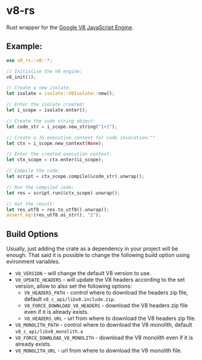 # v8-rs
Rust wrapper for the [Google V8 JavaScript Engine](https://chromium.googlesource.com/v8/v8).

## Example:

```rust
use v8_rs::v8::*;

// Initialise the V8 engine:
v8_init(1);

// Create a new isolate:
let isolate = isolate::V8Isolate::new();

// Enter the isolate created:
let i_scope = isolate.enter();

// Create the code string object:
let code_str = i_scope.new_string("1+1");

// Create a JS execution context for code invocation:""
let ctx = i_scope.new_context(None);

// Enter the created execution context:
let ctx_scope = ctx.enter(&i_scope);

// Compile the code:
let script = ctx_scope.compile(&code_str).unwrap();

// Run the compiled code:
let res = script.run(&ctx_scope).unwrap();

// Get the result:
let res_utf8 = res.to_utf8().unwrap();
assert_eq!(res_utf8.as_str(), "2");
```

## Build Options

Usually, just adding the crate as a dependency in your project will be enough. That said it is possible to change the following build option using evironment variables.

* `V8_VERSION` - will change the default V8 version to use.
* `V8_UPDATE_HEADERS` - will update the V8 headers according to the set version, allow to also set the following options:
  * `V8_HEADERS_PATH` - control where to download the headers zip file, default `v8_c_api/libv8.include.zip`.
  * `V8_FORCE_DOWNLOAD_V8_HEADERS` - download the V8 headers zip file even if it is already exists.
  * `V8_HEADERS_URL` - url from where to download the V8 headers zip file.
* `V8_MONOLITH_PATH` - control where to download the V8 monolith, default `v8_c_api/libv8_monolith.a`
* `V8_FORCE_DOWNLOAD_V8_MONOLITH` - download the V8 monolith even if it is already exists.
* `V8_MONOLITH_URL` - url from where to download the V8 monolith file.
